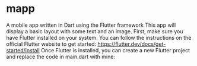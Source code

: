 # mapp
A mobile app written in Dart using the Flutter framework
This app will display a basic layout with some text and an image.
First, make sure you have Flutter installed on your system. You can follow the instructions on the official Flutter website to get started: https://flutter.dev/docs/get-started/install
Once Flutter is installed, you can create a new Flutter project and replace the code in main.dart with mine:
